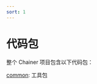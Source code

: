 ```yaml
---
sort: 1
---
```


# 代码包

整个 Chainer 项目包含以下代码包：

[common](https://232425wxy.github.io/chainer/Chinese/packages/common): 工具包
